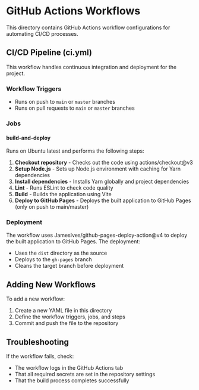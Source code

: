 # GitHub Actions Workflows

This directory contains GitHub Actions workflow configurations for automating CI/CD processes.

## CI/CD Pipeline (ci.yml)

This workflow handles continuous integration and deployment for the project.

### Workflow Triggers
- Runs on push to `main` or `master` branches
- Runs on pull requests to `main` or `master` branches

### Jobs

#### build-and-deploy
Runs on Ubuntu latest and performs the following steps:

1. **Checkout repository** - Checks out the code using actions/checkout@v3
2. **Setup Node.js** - Sets up Node.js environment with caching for Yarn dependencies
3. **Install dependencies** - Installs Yarn globally and project dependencies
4. **Lint** - Runs ESLint to check code quality
5. **Build** - Builds the application using Vite
6. **Deploy to GitHub Pages** - Deploys the built application to GitHub Pages (only on push to main/master)

### Deployment

The workflow uses JamesIves/github-pages-deploy-action@v4 to deploy the built application to GitHub Pages. The deployment:
- Uses the `dist` directory as the source
- Deploys to the `gh-pages` branch
- Cleans the target branch before deployment

## Adding New Workflows

To add a new workflow:
1. Create a new YAML file in this directory
2. Define the workflow triggers, jobs, and steps
3. Commit and push the file to the repository

## Troubleshooting

If the workflow fails, check:
- The workflow logs in the GitHub Actions tab
- That all required secrets are set in the repository settings
- That the build process completes successfully